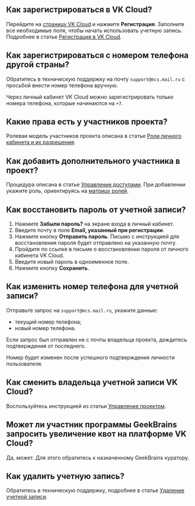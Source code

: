 ## Как зарегистрироваться в VK Cloud?

Перейдите на [страницу VK Cloud](https://mcs.mail.ru) и нажмите **Регистрация**. Заполните все необходимые поля, чтобы начать использовать учетную запись. Подробнее в статье [Регистрация в VK Cloud](/ru/additionals/start/account-registration).

## Как зарегистрироваться с номером телефона другой страны?

Обратитесь в техническую поддержку на почту `support@mcs.mail.ru` с просьбой внести номер телефона вручную.

<warn>

Через личный кабинет VK Cloud можно зарегистрировать только номера телефона, которые начинаются на `+7`.

</warn>

## Какие права есть у участников проекта?

Ролевая модель участников проекта описана в статье [Роли личного кабинета и их разрешения](../../account/concepts/rolesandpermissions).

## Как добавить дополнительного участника в проект?

Процедура описана в статье [Управление доступами](../instructions/project-settings/access-manage#priglashenie_v_proekt_novogo_uchastnika). При добавлении укажите роль, ориентируясь на [матрицу ролей](../concepts/rolesandpermissions/).

## Как восстановить пароль от учетной записи?

1. Нажмите **Забыли пароль?** на экране входа в личный кабинет.
1. Введите почту в поле **Email, указанный при регистрации**.
1. Нажмите кнопку **Отправить пароль**. Письмо с инструкцией для восстановления пароля будет отправлено на указанную почту.
1. Пройдите по ссылке в письме о восстановлении пароля от личного кабинета VK Cloud.
1. Введите новый пароль в одноименное поле.
1. Нажмите кнопку **Сохранить**.

## Как изменить номер телефона для учетной записи?

Отправьте запрос на `support@mcs.mail.ru`, укажите данные:

- текущий номер телефона;
- новый номер телефона.

Если запрос был отправлен не с почты владельца проекта, дождитесь подтверждения от последнего.

Номер будет изменен после успешного подтверждения личности пользователя.

## Как сменить владельца учетной записи VK Cloud?

Воспользуйтесь инструкцией из статьи [Управление проектом](../instructions/project-settings/manage#smena_vladelca_proekta).

## Может ли участник программы GeekBrains запросить увеличение квот на платформе VK Cloud?

Да, может. Для этого обратитесь к назначенному GeekBrains куратору.

## Как удалить учетную запись?

Обратитесь в техническую поддержку, подробнее в статье [Удаление учетной записи](../use-cases/account-delete/).
